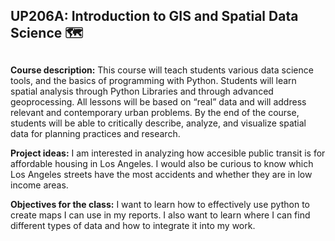## UP206A: Introduction to GIS and Spatial Data Science :world_map: <h2> 

**Course description:**
This course will teach students various data science tools, and the basics of programming with Python. Students will learn spatial analysis through Python Libraries and through advanced geoprocessing. All lessons will be based on “real” data and will address relevant and contemporary urban problems. By the end of the course, students will be able to critically describe, analyze, and visualize spatial data for planning practices and research.

**Project ideas:**
I am interested in analyzing how accesible public transit is for affordable housing in Los Angeles. 
I would also be curious to know which Los Angeles streets have the most accidents and whether they are in low income areas.

**Objectives for the class:**
I want to learn how to effectively use python to create maps I can use in my reports. I also want to learn where I can find different types of data and how to integrate it into my work. 

